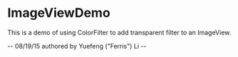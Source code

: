# ImageViewDemo

This is a demo of using ColorFilter to add transparent filter to an ImageView.

-- 08/19/15 authored by Yuefeng ("Ferris") Li -- 
